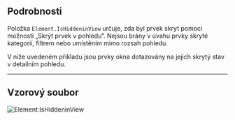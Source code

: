 ## Podrobnosti
Položka `Element.IsHiddeninView` určuje, zda byl prvek skryt pomocí možnosti „Skrýt prvek v pohledu“. Nejsou brány v úvahu prvky skryté kategorií, filtrem nebo umístěním mimo rozsah pohledu.

V níže uvedeném příkladu jsou prvky okna dotazovány na jejich skrytý stav v detailním pohledu.
___
## Vzorový soubor

![Element.IsHiddeninView](./Revit.Elements.Element.IsHiddeninView_img.jpg)
